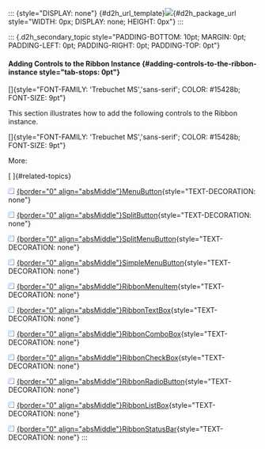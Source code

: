::: {style="DISPLAY: none"}
[](ms-xhelp:///?Id=d2h_url_template){#d2h_url_template}![](!package_url!){#d2h_package_url style="WIDTH: 0px; DISPLAY: none; HEIGHT: 0px"}
:::

::: {.d2h_secondary_topic style="PADDING-BOTTOM: 10pt; MARGIN: 0pt; PADDING-LEFT: 0pt; PADDING-RIGHT: 0pt; PADDING-TOP: 0pt"}
#### Adding Controls to the Ribbon Instance {#adding-controls-to-the-ribbon-instance style="tab-stops: 0pt"}

[]{style="FONT-FAMILY: 'Trebuchet MS','sans-serif'; COLOR: #15428b; FONT-SIZE: 9pt"} 

This section illustrates how to add the following controls to the Ribbon instance.

[]{style="FONT-FAMILY: 'Trebuchet MS','sans-serif'; COLOR: #15428b; FONT-SIZE: 9pt"} 

More:

[ ]{#related-topics}

[![](button.gif){border="0" align="absMiddle"}MenuButton](ms-xhelp:///?Id=1e6d1a62-9eee-4981-a970-4f27a24836f6){style="TEXT-DECORATION: none"}

[![](button.gif){border="0" align="absMiddle"}SplitButton](ms-xhelp:///?Id=ff2df63b-da9c-478c-86cb-4c2d4c2053b8){style="TEXT-DECORATION: none"}

[![](button.gif){border="0" align="absMiddle"}SplitMenuButton](ms-xhelp:///?Id=0eada5db-4cb3-4505-a045-60296a44b6df){style="TEXT-DECORATION: none"}

[![](button.gif){border="0" align="absMiddle"}SimpleMenuButton](ms-xhelp:///?Id=499d8ac0-7d50-4dc2-9b0f-3ae5d44705e4){style="TEXT-DECORATION: none"}

[![](button.gif){border="0" align="absMiddle"}RibbonMenuItem](ms-xhelp:///?Id=cca8395b-dcb8-4013-aa8f-55f8cc523e66){style="TEXT-DECORATION: none"}

[![](button.gif){border="0" align="absMiddle"}RibbonTextBox](ms-xhelp:///?Id=69c4b96c-327a-4b7e-a00e-d751f3c582af){style="TEXT-DECORATION: none"}

[![](button.gif){border="0" align="absMiddle"}RibbonComboBox](ms-xhelp:///?Id=4ec1a5d8-b9fc-4f1f-bb9c-7e4025f7f1bf){style="TEXT-DECORATION: none"}

[![](button.gif){border="0" align="absMiddle"}RibbonCheckBox](ms-xhelp:///?Id=f957906d-9546-48b7-a226-fb2a57d709c9){style="TEXT-DECORATION: none"}

[![](button.gif){border="0" align="absMiddle"}RibbonRadioButton](ms-xhelp:///?Id=ae315f8e-c61d-47aa-a0b7-98a223c9c7f7){style="TEXT-DECORATION: none"}

[![](button.gif){border="0" align="absMiddle"}RibbonListBox](ms-xhelp:///?Id=a5a0b01f-8177-43c7-91bc-4f1ca434927f){style="TEXT-DECORATION: none"}

[![](button.gif){border="0" align="absMiddle"}RibbonStatusBar](ms-xhelp:///?Id=a15ef425-c953-4b0f-8397-aa25e1a288b1){style="TEXT-DECORATION: none"}
:::
